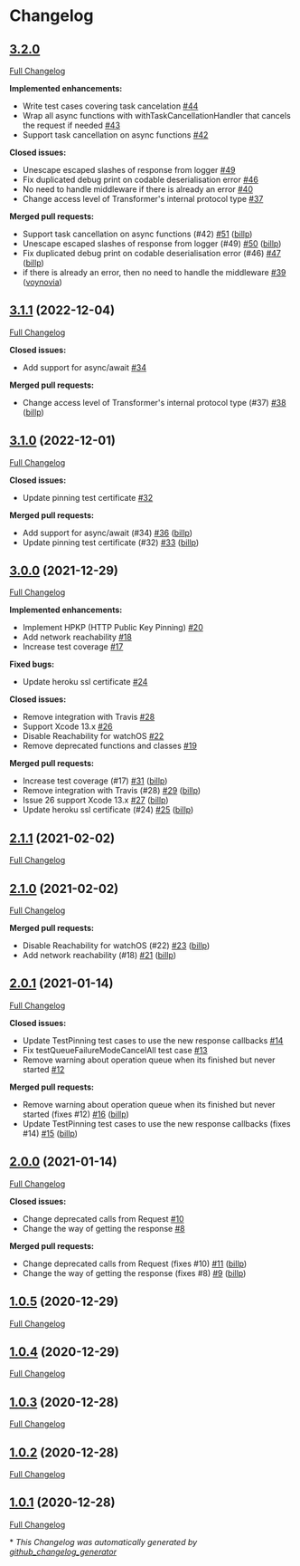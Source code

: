 # Changelog

## [3.2.0](https://github.com/billp/TermiNetwork/tree/HEAD)

[Full Changelog](https://github.com/billp/TermiNetwork/compare/3.1.1...3.2.0)

**Implemented enhancements:**

- Write test cases covering task cancelation [\#44](https://github.com/billp/TermiNetwork/issues/44)
- Wrap all async functions with withTaskCancellationHandler that cancels the request if needed [\#43](https://github.com/billp/TermiNetwork/issues/43)
- Support task cancellation on async functions [\#42](https://github.com/billp/TermiNetwork/issues/42)

**Closed issues:**

- Unescape escaped slashes of response from logger [\#49](https://github.com/billp/TermiNetwork/issues/49)
- Fix duplicated debug print on codable deserialisation error [\#46](https://github.com/billp/TermiNetwork/issues/46)
- No need to handle middleware if there is already an error [\#40](https://github.com/billp/TermiNetwork/issues/40)
- Change access level of Transformer's internal protocol type [\#37](https://github.com/billp/TermiNetwork/issues/37)

**Merged pull requests:**

- Support task cancellation on async functions \(\#42\) [\#51](https://github.com/billp/TermiNetwork/pull/51) ([billp](https://github.com/billp))
- Unescape escaped slashes of response from logger \(\#49\) [\#50](https://github.com/billp/TermiNetwork/pull/50) ([billp](https://github.com/billp))
- Fix duplicated debug print on codable deserialisation error \(\#46\) [\#47](https://github.com/billp/TermiNetwork/pull/47) ([billp](https://github.com/billp))
- if there is already an error, then no need to handle the middleware [\#39](https://github.com/billp/TermiNetwork/pull/39) ([voynovia](https://github.com/voynovia))

## [3.1.1](https://github.com/billp/TermiNetwork/tree/3.1.1) (2022-12-04)

[Full Changelog](https://github.com/billp/TermiNetwork/compare/3.1.0...3.1.1)

**Closed issues:**

- Add support for async/await  [\#34](https://github.com/billp/TermiNetwork/issues/34)

**Merged pull requests:**

- Change access level of Transformer's internal protocol type \(\#37\) [\#38](https://github.com/billp/TermiNetwork/pull/38) ([billp](https://github.com/billp))

## [3.1.0](https://github.com/billp/TermiNetwork/tree/3.1.0) (2022-12-01)

[Full Changelog](https://github.com/billp/TermiNetwork/compare/3.0.0...3.1.0)

**Closed issues:**

- Update pinning test certificate [\#32](https://github.com/billp/TermiNetwork/issues/32)

**Merged pull requests:**

- Add support for async/await \(\#34\) [\#36](https://github.com/billp/TermiNetwork/pull/36) ([billp](https://github.com/billp))
- Update pinning test certificate \(\#32\) [\#33](https://github.com/billp/TermiNetwork/pull/33) ([billp](https://github.com/billp))

## [3.0.0](https://github.com/billp/TermiNetwork/tree/3.0.0) (2021-12-29)

[Full Changelog](https://github.com/billp/TermiNetwork/compare/2.1.1...3.0.0)

**Implemented enhancements:**

- Implement HPKP \(HTTP Public Key Pinning\) [\#20](https://github.com/billp/TermiNetwork/issues/20)
- Add network reachability [\#18](https://github.com/billp/TermiNetwork/issues/18)
- Increase test coverage  [\#17](https://github.com/billp/TermiNetwork/issues/17)

**Fixed bugs:**

- Update heroku ssl certificate [\#24](https://github.com/billp/TermiNetwork/issues/24)

**Closed issues:**

- Remove integration with Travis [\#28](https://github.com/billp/TermiNetwork/issues/28)
- Support Xcode 13.x [\#26](https://github.com/billp/TermiNetwork/issues/26)
- Disable Reachability for watchOS [\#22](https://github.com/billp/TermiNetwork/issues/22)
- Remove deprecated functions and classes [\#19](https://github.com/billp/TermiNetwork/issues/19)

**Merged pull requests:**

- Increase test coverage \(\#17\) [\#31](https://github.com/billp/TermiNetwork/pull/31) ([billp](https://github.com/billp))
- Remove integration with Travis \(\#28\) [\#29](https://github.com/billp/TermiNetwork/pull/29) ([billp](https://github.com/billp))
- Issue 26 support Xcode 13.x [\#27](https://github.com/billp/TermiNetwork/pull/27) ([billp](https://github.com/billp))
- Update heroku ssl certificate \(\#24\) [\#25](https://github.com/billp/TermiNetwork/pull/25) ([billp](https://github.com/billp))

## [2.1.1](https://github.com/billp/TermiNetwork/tree/2.1.1) (2021-02-02)

[Full Changelog](https://github.com/billp/TermiNetwork/compare/2.1.0...2.1.1)

## [2.1.0](https://github.com/billp/TermiNetwork/tree/2.1.0) (2021-02-02)

[Full Changelog](https://github.com/billp/TermiNetwork/compare/2.0.1...2.1.0)

**Merged pull requests:**

- Disable Reachability for watchOS \(\#22\) [\#23](https://github.com/billp/TermiNetwork/pull/23) ([billp](https://github.com/billp))
- Add network reachability \(\#18\) [\#21](https://github.com/billp/TermiNetwork/pull/21) ([billp](https://github.com/billp))

## [2.0.1](https://github.com/billp/TermiNetwork/tree/2.0.1) (2021-01-14)

[Full Changelog](https://github.com/billp/TermiNetwork/compare/2.0.0...2.0.1)

**Closed issues:**

- Update TestPinning test cases to use the new response callbacks [\#14](https://github.com/billp/TermiNetwork/issues/14)
- Fix testQueueFailureModeCancelAll test case [\#13](https://github.com/billp/TermiNetwork/issues/13)
- Remove warning about operation queue when its finished but never started [\#12](https://github.com/billp/TermiNetwork/issues/12)

**Merged pull requests:**

- Remove warning about operation queue when its finished but never started \(fixes \#12\) [\#16](https://github.com/billp/TermiNetwork/pull/16) ([billp](https://github.com/billp))
- Update TestPinning test cases to use the new response callbacks \(fixes \#14\) [\#15](https://github.com/billp/TermiNetwork/pull/15) ([billp](https://github.com/billp))

## [2.0.0](https://github.com/billp/TermiNetwork/tree/2.0.0) (2021-01-14)

[Full Changelog](https://github.com/billp/TermiNetwork/compare/1.0.5...2.0.0)

**Closed issues:**

- Change deprecated calls from Request [\#10](https://github.com/billp/TermiNetwork/issues/10)
- Change the way of getting the response [\#8](https://github.com/billp/TermiNetwork/issues/8)

**Merged pull requests:**

- Change deprecated calls from Request \(fixes \#10\) [\#11](https://github.com/billp/TermiNetwork/pull/11) ([billp](https://github.com/billp))
- Change the way of getting the response \(fixes \#8\) [\#9](https://github.com/billp/TermiNetwork/pull/9) ([billp](https://github.com/billp))

## [1.0.5](https://github.com/billp/TermiNetwork/tree/1.0.5) (2020-12-29)

[Full Changelog](https://github.com/billp/TermiNetwork/compare/1.0.4...1.0.5)

## [1.0.4](https://github.com/billp/TermiNetwork/tree/1.0.4) (2020-12-29)

[Full Changelog](https://github.com/billp/TermiNetwork/compare/1.0.3...1.0.4)

## [1.0.3](https://github.com/billp/TermiNetwork/tree/1.0.3) (2020-12-28)

[Full Changelog](https://github.com/billp/TermiNetwork/compare/1.0.2...1.0.3)

## [1.0.2](https://github.com/billp/TermiNetwork/tree/1.0.2) (2020-12-28)

[Full Changelog](https://github.com/billp/TermiNetwork/compare/1.0.1...1.0.2)

## [1.0.1](https://github.com/billp/TermiNetwork/tree/1.0.1) (2020-12-28)

[Full Changelog](https://github.com/billp/TermiNetwork/compare/1.0.0...1.0.1)



\* *This Changelog was automatically generated by [github_changelog_generator](https://github.com/github-changelog-generator/github-changelog-generator)*
